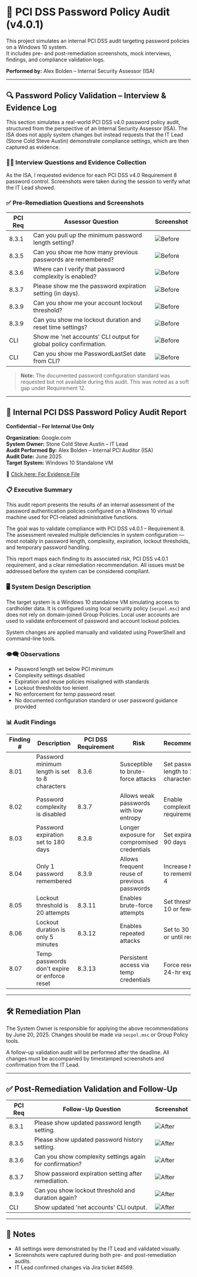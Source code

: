 # 🔐 PCI DSS Password Policy Audit (v4.0.1)

This project simulates an internal PCI DSS audit targeting password policies on a Windows 10 system.  
It includes pre- and post-remediation screenshots, mock interviews, findings, and compliance validation logs.

**Performed by:** Alex Bolden – Internal Security Assessor (ISA)

---

## 🔍 Password Policy Validation – Interview & Evidence Log

This section simulates a real-world PCI DSS v4.0 password policy audit, structured from the perspective of an Internal Security Assessor (ISA). The ISA does not apply system changes but instead requests that the IT Lead (Stone Cold Steve Austin) demonstrate compliance settings, which are then captured as evidence.

### 🧑‍💼 Interview Questions and Evidence Collection

As the ISA, I requested evidence for each PCI DSS v4.0 Requirement 8 password control. Screenshots were taken during the session to verify what the IT Lead showed.

### ✅ Pre-Remediation Questions and Screenshots

| PCI Req | Assessor Question | Screenshot |
|---------|-------------------|------------|
| 8.3.1   | Can you pull up the minimum password length setting? | ![Before](images/pre/password-length.png) |
| 8.3.5   | Can you show me how many previous passwords are remembered? | ![Before](images/pre/password-history.png) |
| 8.3.6   | Where can I verify that password complexity is enabled? | ![Before](images/pre/complexity.png) |
| 8.3.7   | Please show me the password expiration setting (in days). | ![Before](images/pre/expiration.png) |
| 8.3.9   | Can you show me your account lockout threshold? | ![Before](images/pre/lockout-threshold.png) |
| 8.3.9   | Can you show me lockout duration and reset time settings? | ![Before](images/pre/lockout-duration.png) |
| CLI     | Show me 'net accounts' CLI output for global policy confirmation. | ![Before](images/pre/net-accounts.png) |
| CLI     | Can you show me PasswordLastSet date from CLI? | ![Before](images/pre/password-last-set.png) |

> **Note:** The documented password configuration standard was requested but not available during this audit. This was noted as a soft gap under Requirement 12.

---

## 📝 Internal PCI DSS Password Policy Audit Report

**Confidential – For Internal Use Only**

**Organization:** Google.com  
**System Owner:** Stone Cold Steve Austin – IT Lead  
**Audit Performed By:** Alex Bolden – Internal PCI Auditor (ISA)  
**Audit Date:** June 2025  
**Target System:** Windows 10 Standalone VM  

📎 [Click here: For Evidence File](#)

### 📋 Executive Summary

This audit report presents the results of an internal assessment of the password authentication policies configured on a Windows 10 virtual machine used for PCI-related administrative functions.

The goal was to validate compliance with PCI DSS v4.0.1 – Requirement 8. The assessment revealed multiple deficiencies in system configuration — most notably in password length, complexity, expiration, lockout thresholds, and temporary password handling.

This report maps each finding to its associated risk, PCI DSS v4.0.1 requirement, and a clear remediation recommendation. All issues must be addressed before the system can be considered compliant.

### 🖥️ System Design Description

The target system is a Windows 10 standalone VM simulating access to cardholder data. It is configured using local security policy (`secpol.msc`) and does not rely on domain-joined Group Policies. Local user accounts are used to validate enforcement of password and account lockout policies.

System changes are applied manually and validated using PowerShell and command-line tools.

### 👁️‍🗨️ Observations

- Password length set below PCI minimum
- Complexity settings disabled
- Expiration and reuse policies misaligned with standards
- Lockout thresholds too lenient
- No enforcement for temp password reset
- No documented configuration standard or user password guidance provided

### 📊 Audit Findings

| Finding # | Description | PCI DSS Requirement | Risk | Recommendation | Due Date |
|-----------|-------------|----------------------|------|----------------|----------|
| 8.01 | Password minimum length is set to 8 characters | 8.3.6 | Susceptible to brute-force attacks | Set password length to 12 characters | 2025-06-20 |
| 8.02 | Password complexity is disabled | 8.3.7 | Allows weak passwords with low entropy | Enable complexity requirements | 2025-06-20 |
| 8.03 | Password expiration set to 180 days | 8.3.8 | Longer exposure for compromised credentials | Set expiration to 90 days | 2025-06-20 |
| 8.04 | Only 1 password remembered | 8.3.9 | Allows frequent reuse of previous passwords | Increase history to remember last 4 | 2025-06-20 |
| 8.05 | Lockout threshold is 20 attempts | 8.3.11 | Enables brute-force attempts | Set threshold to 10 or fewer | 2025-06-20 |
| 8.06 | Lockout duration is only 5 minutes | 8.3.12 | Enables repeated attacks | Set to 30 minutes or until reset | 2025-06-20 |
| 8.07 | Temp passwords don't expire or enforce reset | 8.3.13 | Persistent access via temp credentials | Force reset and 24-hr expiry | 2025-06-20 |

---

## 🛠️ Remediation Plan

The System Owner is responsible for applying the above recommendations by June 20, 2025. Changes should be made via `secpol.msc` or Group Policy tools.

A follow-up validation audit will be performed after the deadline. All changes must be accompanied by timestamped screenshots and confirmation from the IT Lead.

---

## ✅ Post-Remediation Validation and Follow-Up

| PCI Req | Follow-Up Question | Screenshot |
|---------|--------------------|------------|
| 8.3.1   | Please show updated password length setting. | ![After](images/post/password-length.png) |
| 8.3.5   | Please show updated password history setting. | ![After](images/post/password-history.png) |
| 8.3.6   | Can you show complexity settings again for confirmation? | ![After](images/post/complexity.png) |
| 8.3.7   | Show password expiration setting after remediation. | ![After](images/post/expiration.png) |
| 8.3.9   | Can you show lockout threshold and duration again? | ![After](images/post/lockout.png) |
| CLI     | Show updated 'net accounts' CLI output. | ![After](images/post/net-accounts.png) |

---

## 📝 Notes

- All settings were demonstrated by the IT Lead and validated visually.
- Screenshots were captured during both pre- and post-remediation audits.
- IT Lead confirmed changes via Jira ticket #4569.






